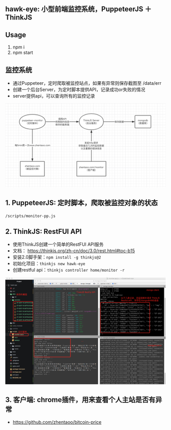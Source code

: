 ## hawk-eye: 小型前端监控系统，PuppeteerJS ＋ ThinkJS
<!-- - 目前市面上以及各大公司使用的监控系统，几乎都是API层监控，包括调用量、数据、响应时长.....
- 似乎只要接口没问题，整个系统就是稳定运行的，一切皆大欢喜
- 但事实并非如此，CDN、DNS、Webview等等这些条件，都可能导致前端渲染失败、白屏
- 本项目的小型监控系统，贴近用户，直接抓取站点表现形式 -->

## Usage
1. npm i
2. npm start

## 监控系统
- 通过Puppeteer，定时爬取被监控站点，如果有异常则保存截图至 /data/err
- 创建一个后台Server，为定时脚本提供API，记录成功or失败的情况
- server提供api，可以查询所有的监控记录

<img src ="./doc/zhentaoo.png">

## 1. PuppeteerJS: 定时脚本，爬取被监控对象的状态
`/scripts/monitor-pp.js`

## 2. ThinkJS: RestFUl API
- 使用ThinkJS创建一个简单的RestFUl API服务
- 文档： https://thinkjs.org/zh-cn/doc/3.0/rest.html#toc-b15
- 安装2.0脚手架：`npm install -g thinkjs@2`
- 初始化项目：`thinkjs new hawk-eye`
- 创建restful api：`thinkjs controller home/monitor -r`

<img src ="./doc/run.png">

## 3. 客户端: chrome插件，用来查看个人主站是否有异常
- https://github.com/zhentaoo/bitcoin-price
